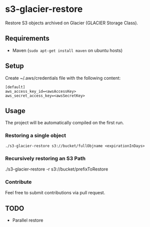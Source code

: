 s3-glacier-restore
==

Restore S3 objects archived on Glacier (GLACIER Storage Class).

## Requirements

 * Maven (`sudo apt-get install maven` on ubuntu hosts)

## Setup

Create ~/.aws/credentials file with the following content:

```
[default]
aws_access_key_id=<awsAccessKey>
aws_secret_access_key=<awsSecretKey>
```

## Usage

The project will be automatically compiled on the first run.

### Restoring a single object

```
./s3-glacier-restore s3://bucket/fullObjname <expirationInDays>
```

### Recursively restoring an S3 Path

./s3-glacier-restore -r s3://bucket/prefixToRestore <expirationInDays>

### Contribute

Feel free to submit contributions via pull request.

## TODO

- Parallel restore
